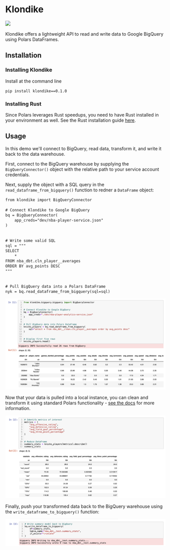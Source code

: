 # Klondike

<img src="https://upload.wikimedia.org/wikipedia/en/d/d5/Klondike_logo.svg">

Klondike offers a lightweight API to read and write data to Google BigQuery using Polars DataFrames.

## Installation

### Installing Klondike
Install at the command line

```
pip install klondike==0.1.0
```

### Installing Rust
Since Polars leverages Rust speedups, you need to have Rust installed in your environment as well. See the Rust installation guide [here](https://www.rust-lang.org/tools/install).


## Usage

In this demo we'll connect to BigQuery, read data, transform it, and write it back to the data warehouse.

First, connect to the BigQuery warehouse by supplying the `BigQueryConnector()` object with the relative path to your service account credentials.

Next, supply the object with a SQL query in the `read_dataframe_from_bigquery()` function to redner a `DataFrame` object:

```
from klondike import BigQueryConnector

# Connect Klondike to Google BigQuery
bq = BigQueryConnector(
    app_creds="dev/nba-player-service.json"
)


# Write some valid SQL
sql = """
SELECT
    *
FROM nba_dbt.cln_player__averages
ORDER BY avg_points DESC
"""


# Pull BigQuery data into a Polars DataFrame
nyk = bq.read_dataframe_from_bigquery(sql=sql)
```

<img src="./.demo/stepOne.png">

Now that your data is pulled into a local instance, you can clean and transform it using standard Polars functionality - [see the docs](https://docs.pola.rs/py-polars/html/reference/dataframe/index.html) for more information.

<img src="./.demo/stepTwo.png">

Finally, push your transformed data back to the BigQuery warehouse using the `write_dataframe_to_bigquery()` function:

<img src="./.demo/stepThree.png">